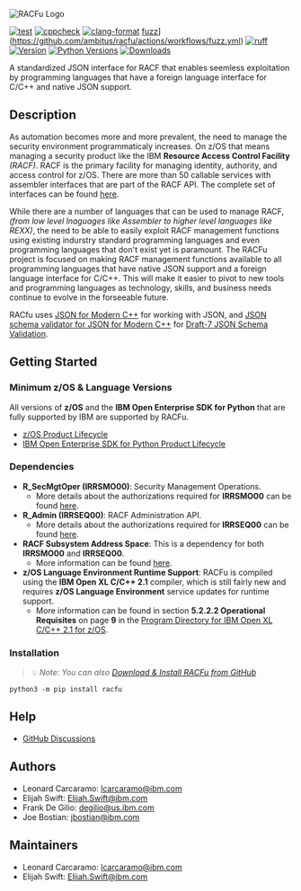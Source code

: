 ![RACFu Logo](https://raw.githubusercontent.com/ambitus/racfu/refs/heads/main/logo.png)

[![test](https://github.com/ambitus/racfu/actions/workflows/test.yml/badge.svg)](https://github.com/ambitus/racfu/actions/workflows/test.yml)
[![cppcheck](https://github.com/ambitus/racfu/actions/workflows/cppcheck.yml/badge.svg)](https://github.com/ambitus/racfu/actions/workflows/cppcheck.yml)
[![clang-format](https://github.com/ambitus/racfu/actions/workflows/clang-format.yml/badge.svg)](https://github.com/ambitus/racfu/actions/workflows/clang-format.yml)
[fuzz](https://github.com/ambitus/racfu/actions/workflows/clang-format.yml/badge.svg)](https://github.com/ambitus/racfu/actions/workflows/fuzz.yml)
[![ruff](https://github.com/ambitus/racfu/actions/workflows/ruff.yml/badge.svg)](https://github.com/ambitus/racfu/actions/workflows/ruff.yml)
[![Version](https://img.shields.io/pypi/v/racfu?label=alpha)](https://pypi.org/project/racfu/#history)
[![Python Versions](https://img.shields.io/pypi/pyversions/racfu)](https://pypi.org/project/racfu/)
[![Downloads](https://img.shields.io/pypi/dm/racfu)](https://pypistats.org/packages/racfu)

A standardized JSON interface for RACF that enables seemless exploitation by programming languages that have a foreign language interface for C/C++ and native JSON support.

## Description

As automation becomes more and more prevalent, the need to manage the security environment programmaticaly increases. On z/OS that means managing a security product like the IBM **Resource Access Control Facility** _(RACF)_. RACF is the primary facility for managing identity, authority, and access control for z/OS. There are more than 50 callable services with assembler interfaces that are part of the RACF API. The complete set of interfaces can be found [here](http://publibz.boulder.ibm.com/epubs/pdf/ich2d112.pdf).

While there are a number of languages that can be used to manage RACF, _(from low level lnaguages like Assembler to higher level languages like REXX)_, the need to be able to easily exploit RACF management functions using existing indurstry standard programming languages and even programming languages that don't exist yet is paramount. The RACFu project is focused on making RACF management functions available to all programming languages that have native JSON support and a foreign language interface for C/C++. This will make it easier to pivot to new tools and programming languages as technology, skills, and business needs continue to evolve in the forseeable future.

RACfu uses [JSON for Modern C++](https://github.com/nlohmann/json) for working with JSON, and [JSON schema validator for JSON for Modern C++](https://github.com/pboettch/json-schema-validator) for [Draft-7 JSON Schema Validation](https://json-schema.org/draft-07).

## Getting Started


### Minimum z/OS & Language Versions

All versions of **z/OS** and the **IBM Open Enterprise SDK for Python** that are fully supported by IBM are supported by RACFu.
* [z/OS Product Lifecycle](https://www.ibm.com/support/pages/lifecycle/search/?q=5655-ZOS,%205650-ZOS)
* [IBM Open Enterprise SDK for Python Product Lifecycle](https://www.ibm.com/support/pages/lifecycle/search?q=5655-PYT)

### Dependencies

* **R_SecMgtOper (IRRSMO00)**: Security Management Operations.
  * More details about the authorizations required for **IRRSMO00** can be found [here](https://www.ibm.com/docs/en/zos/latest?topic=operations-racf-authorization).
* **R_Admin (IRRSEQ00)**: RACF Administration API.
  * More details about the authorizations required for **IRRSEQ00** can be found [here](https://www.ibm.com/docs/en/zos/latest?topic=api-racf-authorization).
* **RACF Subsystem Address Space**: This is a dependency for both **IRRSMO00** and **IRRSEQ00**.
  * More information can be found [here](https://www.ibm.com/docs/en/zos/latest?topic=considerations-racf-subsystem).
* **z/OS Language Environment Runtime Support**: RACFu is compiled using the **IBM Open XL C/C++ 2.1** compiler, which is still fairly new and requires **z/OS Language Environment** service updates for runtime support.
  * More information can be found in section **5.2.2.2 Operational Requisites** on page **9** in the [Program Directory for IBM Open XL C/C++ 2.1 for z/OS](https://publibfp.dhe.ibm.com/epubs/pdf/i1357012.pdf).


### Installation

> :bulb: _Note: You can also [Download & Install RACFu from GitHub](https://github.com/ambitus/racfu/releases)_

```shell
python3 -m pip install racfu
```

## Help
* [GitHub Discussions](https://github.com/ambitus/racfu/discussions)

## Authors

* Leonard Carcaramo: lcarcaramo@ibm.com
* Elijah Swift: Elijah.Swift@ibm.com
* Frank De Gilio: degilio@us.ibm.com
* Joe Bostian: jbostian@ibm.com

## Maintainers
* Leonard Carcaramo: lcarcaramo@ibm.com
* Elijah Swift: Elijah.Swift@ibm.com
